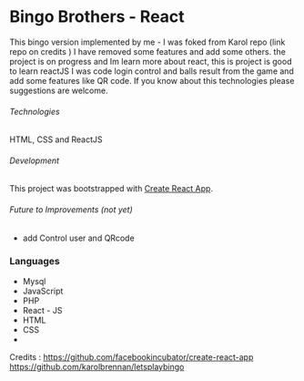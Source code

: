 # Bingo Brothers - React

This bingo version implemented by me - I was foked from Karol repo (link repo on credits ) I have removed some features and add some others. the project is on progress and Im learn more about react, this is project is good to learn reactJS I was code login control and balls result from the game and add some features like QR code.
If you know about this technologies please suggestions are welcome.

###### Technologies ########
HTML, CSS and ReactJS

###### Development #######
This project was bootstrapped with [Create React App](https://github.com/facebookincubator/create-react-app).

###### Future to Improvements (not yet)
- add Control user and QRcode

### Languages
- Mysql
- JavaScript
- PHP
- React - JS
- HTML
- CSS
- 

Credits :
https://github.com/facebookincubator/create-react-app
https://github.com/karolbrennan/letsplaybingo
